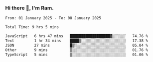 ### Hi there 👋, I'm Ram.

<!--START_SECTION:waka-->

```txt
From: 01 January 2025 - To: 08 January 2025

Total Time: 9 hrs 5 mins

JavaScript   6 hrs 47 mins   ██████████████████▓░░░░░░   74.76 %
Text         1 hr 34 mins    ████▒░░░░░░░░░░░░░░░░░░░░   17.38 %
JSON         27 mins         █▒░░░░░░░░░░░░░░░░░░░░░░░   05.04 %
Other        9 mins          ▒░░░░░░░░░░░░░░░░░░░░░░░░   01.76 %
TypeScript   5 mins          ▒░░░░░░░░░░░░░░░░░░░░░░░░   01.06 %
```

<!--END_SECTION:waka-->
